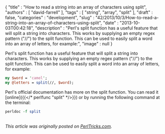 {
   "title" : "How to read a string into an array of characters using split",
   "authors" : [
      "david-farrell"
   ],
   "tags" : [
      "string",
      "array",
      "split"
   ],
   "draft" : false,
   "categories" : "development",
   "slug" : "42/2013/10/3/How-to-read-a-string-into-an-array-of-characters-using-split",
   "date" : "2013-10-03T00:42:18",
   "description" : "Perl's split function has a useful feature that will split a string into characters. This works by supplying an empty regex pattern (\"//\") to the split function. This can be used to easily split a word into an array of letters, for example:",
   "image" : null
}


Perl's split function has a useful feature that will split a string into characters. This works by supplying an empty regex pattern ("//") to the split function. This can be used to easily split a word into an array of letters, for example:

```perl
my $word = 'camel';
my @letters = split(//, $word);
```

Perl's official documentation has more on the split function. You can read it [online]({{</* perlfunc "split" */>}}) or by running the following command at the terminal:

```perl
perldoc -f split
```

\
*This article was originally posted on [PerlTricks.com](http://perltricks.com).*
